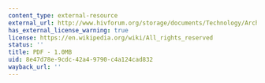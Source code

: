 ```yaml
---
content_type: external-resource
external_url: http://www.hivforum.org/storage/documents/Technology/Archive/landay.pdf
has_external_license_warning: true
license: https://en.wikipedia.org/wiki/All_rights_reserved
status: ''
title: PDF - 1.0MB
uid: 8e47d78e-9cdc-42a4-9790-c4a124cad832
wayback_url: ''
---
```

